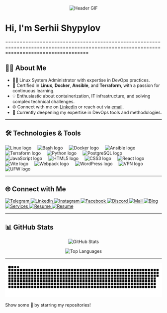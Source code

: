 <br clear="both">

<div align="center">
  <img height="300" width="600" src="https://user-images.githubusercontent.com/74038190/225813708-98b745f2-7d22-48cf-9150-083f1b00d6c9.gif" alt="Header GIF" />
</div>

# Hi, I'm Serhii Shypylov
=========================================================================================================================================

## 🙋‍♂️ About Me
- 👨‍💻 Linux System Administrator with expertise in DevOps practices.
- 🚀 Certified in **Linux**, **Docker**, **Ansible**, and **Terraform**, with a passion for continuous learning.
- 💡 Enthusiastic about containerization, IT infrastructure, and solving complex technical challenges.
- 🌐 Connect with me on [LinkedIn](https://www.linkedin.com/in/sergey-shipilov-7262a31b4/) or reach out via [email](mailto:admin@1it.pro).
- 🧠 Currently deepening my expertise in DevOps tools and methodologies.

---

## 🛠️ Technologies & Tools
<div align="left">
  <img src="https://cdn.jsdelivr.net/gh/devicons/devicon/icons/linux/linux-original.svg" height="40" alt="Linux logo" />
  <img width="12" />
  <img src="https://cdn.simpleicons.org/gnubash/4EAA25" height="40" alt="Bash logo" />
  <img width="12" />
  <img src="https://cdn.jsdelivr.net/gh/devicons/devicon/icons/docker/docker-original.svg" height="40" alt="Docker logo" />
  <img width="12" />
  <img src="https://cdn.jsdelivr.net/gh/devicons/devicon/icons/ansible/ansible-original.svg" height="40" alt="Ansible logo" />
  <img width="12" />
  <img src="https://cdn.jsdelivr.net/gh/devicons/devicon/icons/terraform/terraform-original.svg" height="40" alt="Terraform logo" />
  <img width="12" />
  <img src="https://skillicons.dev/icons?i=python" height="40" alt="Python logo" />
  <img width="12" />
  <img src="https://skillicons.dev/icons?i=postgres" height="40" alt="PostgreSQL logo" />
  <img width="12" />
  <img src="https://cdn.jsdelivr.net/gh/devicons/devicon/icons/javascript/javascript-original.svg" height="40" alt="JavaScript logo" />
  <img width="12" />
  <img src="https://cdn.jsdelivr.net/gh/devicons/devicon/icons/html5/html5-original.svg" height="40" alt="HTML5 logo" />
  <img width="12" />
  <img src="https://cdn.jsdelivr.net/gh/devicons/devicon/icons/css3/css3-original.svg" height="40" alt="CSS3 logo" />
  <img width="12" />
  <img src="https://cdn.jsdelivr.net/gh/devicons/devicon/icons/react/react-original.svg" height="40" alt="React logo" />
  <img width="12" />
  <img src="https://skillicons.dev/icons?i=vite" height="40" alt="Vite logo" />
  <img width="12" />
  <img src="https://cdn.simpleicons.org/webpack/8DD6F9" height="40" alt="Webpack logo" />
  <img width="12" />
  <img src="https://skillicons.dev/icons?i=wordpress" height="40" alt="WordPress logo" />
  <img width="12" />
  <img src="https://img.icons8.com/ios-filled/50/000000/vpn.png" height="40" alt="VPN logo" />
  <img width="12" />
  <img src="https://img.icons8.com/ios-filled/50/000000/firewall.png" height="40" alt="UFW logo" />
</div>

---

## 🌐 Connect with Me
<p align="left">
  <a href="https://t.me/OenITConsultant_bot">
    <img src="https://img.icons8.com/ios-glyphs/30/ffffff/telegram-app.png" alt="Telegram" width="30" height="30" />
  </a>
  <a href="https://www.linkedin.com/in/sergey-shipilov-7262a31b4/">
    <img src="https://img.icons8.com/ios-glyphs/30/ffffff/linkedin.png" alt="LinkedIn" width="30" height="30" />
  </a>
  <a href="https://www.instagram.com/shipssvpl/">
    <img src="https://img.icons8.com/ios-glyphs/30/ffffff/instagram-new.png" alt="Instagram" width="30" height="30" />
  </a>
  <a href="https://www.facebook.com/profile.php?id=100083345006373">
    <img src="https://img.icons8.com/ios-glyphs/30/ffffff/facebook.png" alt="Facebook" width="30" height="30" />
  </a>
  <a href="https://discord.com/invite/6z5EyagDyW?ref=1it.pro">
    <img src="https://img.icons8.com/ios-glyphs/30/ffffff/discord.png" alt="Discord" width="30" height="30" />
  </a>
  <a href="mailto:serhii@1it.pro">
    <img src="https://img.icons8.com/ios-glyphs/30/ffffff/new-post.png" alt="Mail" width="30" height="30" />
  </a>
  <a href="https://blog.1it.pro/">
    <img src="https://img.icons8.com/ios-glyphs/30/ffffff/domain.png" alt="Blog" width="30" height="30" />
  </a>
  <a href="https://1it.pro/">
    <img src="https://img.icons8.com/ios-glyphs/30/ffffff/domain.png" alt="Services" width="30" height="30" />
  </a>
  <a href="https://serhii.shypylov.1it.pro/">
    <img src="https://img.icons8.com/ios-glyphs/30/ffffff/resume.png" alt="Resume" width="30" height="30" />
  </a>
  <a href="https://github.com/Shipssv83/Shipssv83/blob/main/Serhii%20Shypylov%20CV.pdf">
    <img src="https://img.icons8.com/ios-glyphs/30/ffffff/resume.png" alt="Resume" width="30" height="30" />
  </a>
</p>

---

## 📊 GitHub Stats
<p align="center">
  <img src="https://github-readme-stats.vercel.app/api?username=Shipssv83&show_icons=true&count_private=true&theme=react&hide_border=true&bg_color=0D1117" alt="GitHub Stats" />
</p>
<p align="center">
  <img src="https://github-readme-stats.vercel.app/api/top-langs/?username=Shipssv83&langs_count=8&count_private=true&layout=compact&theme=react&hide_border=true&bg_color=0D1117" alt="Top Languages" />
</p>

---

<p align="center">
  <img width="600" src="assets/github-snake.svg" alt="GitHub Snake" />
</p>

Show some 💜 by starring my repositories!

